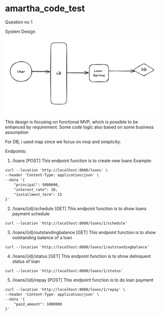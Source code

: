 # amartha_code_test

Question no 1 

System Design
![alt text](image.png)

This design is focusing on functional MVP, which is possible to be enhanced by requirement. Some code logic also based on some business assumption

For DB, i used map since we focus on mvp and simplicity.

Endpoints:
1. /loans [POST]
This endpoint function is to create new loans
Example:
```
curl --location 'http://localhost:8080/loans' \
--header 'Content-Type: application/json' \
--data '{
    "principal": 5000000,
    "interest_rate": 10,
    "installment_term": 15
}'
```

2. /loans/{id}/schedule [GET]
This endpoint function is to show loans payment schedule
```
curl --location 'http://localhost:8080/loans/1/schedule'
```

3. /loans/{id}/outstandingbalance [GET]
This endpoint function is to show outstanding balance of a loan
```
curl --location 'http://localhost:8080/loans/1/outstandingbalance'
```

4. /loans/{id}/status [GET]
This endpoint function is to show delinquent status of loan
```
curl --location 'http://localhost:8080/loans/1/status'
```

5. /loans/{id}/repay [POST]
This endpoint function is to do loan payment
```
curl --location 'http://localhost:8080/loans/1/repay' \
--header 'Content-Type: application/json' \
--data '{
    "paid_amount": 1000000
}'
```